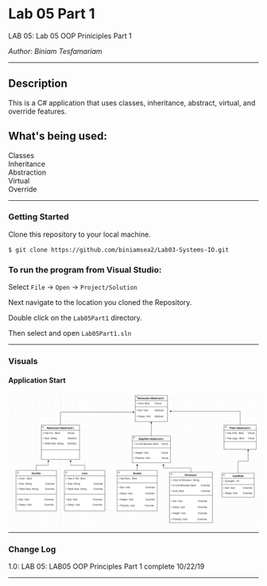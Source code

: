 # Lab 05 Part 1

LAB 05: Lab 05 OOP Priniciples Part 1

*Author: Biniam Tesfamariam*

----

## Description
This is a C# application that uses classes, inheritance, abstract, virtual, and override features.


## What's being used:  
Classes  
Inheritance  
Abstraction  
Virtual  
Override  
 


---

### Getting Started
Clone this repository to your local machine.

```
$ git clone https://github.com/biniamsea2/Lab03-Systems-IO.git
```

### To run the program from Visual Studio:
Select ```File``` -> ```Open``` -> ```Project/Solution```

Next navigate to the location you cloned the Repository.

Double click on the ```Lab05Part1``` directory.

Then select and open ```Lab05Part1.sln```

---

### Visuals

#### Application Start
![Image 1](https://github.com/biniamsea2/LAB05OOPPrinciplesPart1/blob/master/DrawIO/Screenshot%20(39).png)

---

### Change Log
1.0: LAB 05: LAB05 OOP Principles Part 1 complete 10/22/19

------------------------------
